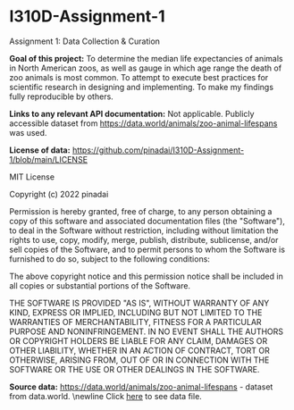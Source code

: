 # I310D-Assignment-1
Assignment 1: Data Collection & Curation

**Goal of this project:** To determine the median life expectancies of animals in North American zoos, as well as gauge in which age range the death of zoo animals is most common. To attempt to execute best practices for scientific research in designing and implementing. To make my findings fully reproducible by others.

**Links to any relevant API documentation:** Not applicable. Publicly accessible dataset from https://data.world/animals/zoo-animal-lifespans was used. 

**License of data:**
https://github.com/pinadai/I310D-Assignment-1/blob/main/LICENSE

MIT License

Copyright (c) 2022 pinadai

Permission is hereby granted, free of charge, to any person obtaining a copy
of this software and associated documentation files (the "Software"), to deal
in the Software without restriction, including without limitation the rights
to use, copy, modify, merge, publish, distribute, sublicense, and/or sell
copies of the Software, and to permit persons to whom the Software is
furnished to do so, subject to the following conditions:

The above copyright notice and this permission notice shall be included in all
copies or substantial portions of the Software.

THE SOFTWARE IS PROVIDED "AS IS", WITHOUT WARRANTY OF ANY KIND, EXPRESS OR
IMPLIED, INCLUDING BUT NOT LIMITED TO THE WARRANTIES OF MERCHANTABILITY,
FITNESS FOR A PARTICULAR PURPOSE AND NONINFRINGEMENT. IN NO EVENT SHALL THE
AUTHORS OR COPYRIGHT HOLDERS BE LIABLE FOR ANY CLAIM, DAMAGES OR OTHER
LIABILITY, WHETHER IN AN ACTION OF CONTRACT, TORT OR OTHERWISE, ARISING FROM,
OUT OF OR IN CONNECTION WITH THE SOFTWARE OR THE USE OR OTHER DEALINGS IN THE
SOFTWARE.

**Source data:** https://data.world/animals/zoo-animal-lifespans - dataset from data.world. 
\newline Click [here](https://docs.google.com/spreadsheets/d/1Y7SFJJlGVhCN7JYyhqADmDtbPLFaFSgSElvBwlrpe0A/edit?usp=sharing) to see data file.




    
    
